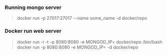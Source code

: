 ### Running mongo server ###
> docker run -p 27017:27017 --name some_name -d docker/repo

### Docker run web server ###
> docker run -i -t -p 8080:8080 -e MONGOD_IP=<IP> docker/repo /bin/bash
> docker run -p 8080:8080 -e MONGOD_IP=<IP> -d docker/repo
